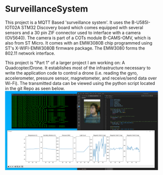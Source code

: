 # SurveillanceSystem

This project is a MQTT Based 'surveillance system'. It uses the B-U585I-IOT02A STM32 Discovery board which comes equipped with several sensors and a 30 pin ZIF connector used to interface with a camera (OV5640). The camera is part of a COTs module B-CAMS-OMV, which is also from ST Micro. It comes with an EMW3080B chip programmed using ST's X-WIFI-EMW3080B firmware package. The EMW3080 forms the 802.11 network interface.  

This project is "Part 1" of a larger project I am working on: A Quadcopter/Drone. It establishes most of the infrastructure necessary to write the application code to control a drone (i.e. reading the gyro, accelerometer, pressure sensor, magnetometer, and receive/send data over Wi-Fi). The transmitted data can be viewed using the python script located in the git Repo as seen below.
![PythonScript](images/DesktopInterface.PNG)
